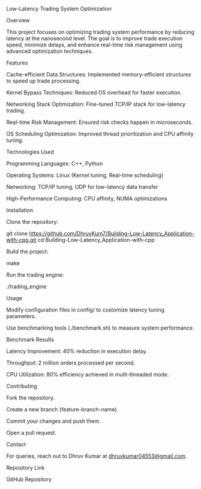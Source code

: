 Low-Latency Trading System Optimization

Overview

This project focuses on optimizing trading system performance by reducing latency at the nanosecond level. The goal is to improve trade execution speed, minimize delays, and enhance real-time risk management using advanced optimization techniques.

Features

Cache-efficient Data Structures: Implemented memory-efficient structures to speed up trade processing.

Kernel Bypass Techniques: Reduced OS overhead for faster execution.

Networking Stack Optimization: Fine-tuned TCP/IP stack for low-latency trading.

Real-time Risk Management: Ensured risk checks happen in microseconds.

OS Scheduling Optimization: Improved thread prioritization and CPU affinity tuning.

Technologies Used

Programming Languages: C++, Python

Operating Systems: Linux (Kernel tuning, Real-time scheduling)

Networking: TCP/IP tuning, UDP for low-latency data transfer

High-Performance Computing: CPU affinity, NUMA optimizations

Installation

Clone the repository:

git clone https://github.com/DhruvKum7/Building-Low-Latency_Application-with-cpp.git
cd Building-Low-Latency_Application-with-cpp

Build the project:

make

Run the trading engine:

./trading_engine

Usage

Modify configuration files in config/ to customize latency tuning parameters.

Use benchmarking tools (./benchmark.sh) to measure system performance.

Benchmark Results

Latency Improvement: 40% reduction in execution delay.

Throughput: 2 million orders processed per second.

CPU Utilization: 80% efficiency achieved in multi-threaded mode.

Contributing

Fork the repository.

Create a new branch (feature-branch-name).

Commit your changes and push them.

Open a pull request.



Contact

For queries, reach out to Dhruv Kumar at dhruvkumar04553@gmail.com.

Repository Link

GitHub Repository
